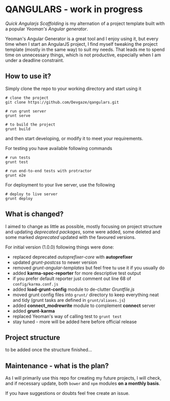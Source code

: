 # QANGULARS - work in progress

*Quick Angularjs Scaffolding* is my alternation of a project template built with a popular *Yeoman's Angular generator*. 

Yeoman's Angular Generator is a great tool and I enjoy using it, but every time when I start an AngularJS project, I find myself tweaking the project template  (mostly in the same way) to suit my needs. That leads me to spend time on unnecessary things, which is not productive, especially when I am under a deadline constraint.

## How to use it?

Simply clone the repo to your working directory and start using it

    # clone the project
    git clone https://github.com/Devgaze/qangulars.git
    
    # run grunt server
    grunt serve

    # to build the project
    grunt build

and then start developing, or modify it to meet your requirements.

For testing you have available following commands

    # run tests
    grunt test

    # run end-to-end tests with protractor
    grunt e2e

For deployment to your live server, use the following

    # deploy to live server
    grunt deploy

## What is changed?

I aimed to change as little as possible, mostly focusing on project structure and updating *deprecated packages*, some were added, some deleted and some marked *deprecated* updated with the favoured versions.

For initial version (1.0.0) following things were done:

 * replaced deprecated *autoprefixer-core* with **autoprefixer**
 * updated *grunt-postcss* to newer version
 * removed *grunt-angular-templates* but feel free tu use it if you usually do
 * added **karma-spec-reporter** for more descriptive test output
  * if you prefer default reporter just comment out line 68 of `config/karma.conf.js`
 * added **load-grunt-config** module to de-clutter *Gruntfile.js*
 * moved grunt config files into `grunt/` directory to keep everything neat and tidy (grunt tasks are defined in `grunt/aliases.js`)
 * added **connect_modrewrite** module to complement **connect** server
 * added **grunt-karma** 
 * replaced Yeoman's way of calling test to `grunt test`
 * stay tuned - more will be added here before official release 


## Project structure

to be added once the structure finished...

## Maintenance - what is the plan?

As I will primarily use this repo for creating my future projects, I will check, and if necessary update, both `bower` and `npm` modules **on a monthly basis**. 

If you have suggestions or doubts feel free create an issue.


